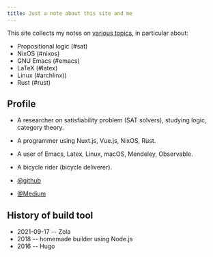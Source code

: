 ```yaml
---
title: Just a note about this site and me
---
```

This site collects my notes on [various topics](/tags), in particular about:

- Propositional logic <nuxt-link to="/tag/sat/">(#sat)</nuxt-link>
- NixOS <nuxt-link to="/tag/nixos/">(#nixos)</nuxt-link>
- GNU Emacs <nuxt-link to="/tag/emacs/">(#emacs)</nuxt-link>
- LaTeX <nuxt-link to="/tag/latex/">(#latex)</nuxt-link>
- Linux <nuxt-link to="/tag/archlinux/">(#archlinx))</nuxt-link>
- Rust <nuxt-link to="/tag/rust/">(#rust)</nuxt-link>

##  Profile

- A researcher on satisfiability problem (SAT solvers), studying logic, category theory.
- A programmer using Nuxt.js, Vue.js, NixOS, Rust.
- A user of Emacs, Latex, Linux, macOS, Mendeley, Observable.
- A bicycle rider (bicycle deliverer).

- <i class="fab fa-github"></i><a href="https://github.com/shnarazk">@github</a>
- <i class="fab fa-medium"></i><a href="https://medium.com/@shnarazk/">@Medium</a>

## History of build tool

- 2021-09-17 -- Zola
- 2018 -- homemade builder using Node.js
- 2016 -- Hugo

